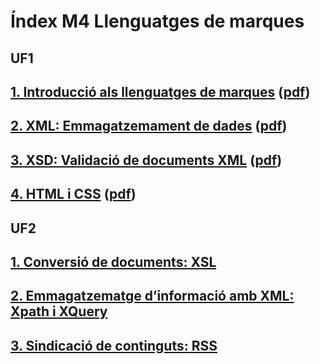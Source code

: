 # Índex M4 Llenguatges de marques

## UF1

## [1. Introducció als llenguatges de marques](1-intro-lleng-marques.md) ([pdf](assets/pdf/1-intro-lleng-marques.pdf))
## [2. XML: Emmagatzemament de dades](2-xml.md) ([pdf](assets/pdf/2-xml.pdf))
## [3. XSD: Validació de documents XML](3-xsd.md) ([pdf](assets/pdf/3-xsd.pdf))
## [4. HTML i CSS](4-html-css.md) ([pdf](assets/pdf/4-html-css.pdf))

## UF2

## [1. Conversió de documents: XSL](5-xsl.md)
## [2. Emmagatzematge d’informació amb XML: Xpath i XQuery](6-xpath-xquery.md)
## [3. Sindicació de continguts: RSS](7-rss.md)


